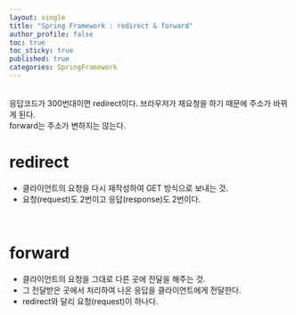 ```yaml
---
layout: single
title: "Spring Framework : redirect & forward"
author_profile: false
toc: true
toc_sticky: true
published: true
categories: SpringFramework
---
```


<br>

<div class="notice--info">
응답코드가 300번대이면 redirect이다. 브라우저가 재요청을 하기 때문에 주소가 바뀌게 된다.
</div>

<div class="notice--info">
forward는 주소가 변하지는 않는다.
</div>

# redirect

* 클라이언트의 요청을 다시 재작성하여 GET 방식으로 보내는 것.
* 요청(request)도 2번이고 응답(response)도 2번이다.

<br>

# forward

* 클라이언트의 요청을 그대로 다른 곳에 전달을 해주는 것.
* 그 전달받은 곳에서 처리하여 나온 응답을 클라이언트에게 전달한다.
* redirect와 달리 요청(request)이 하나다.
<br>